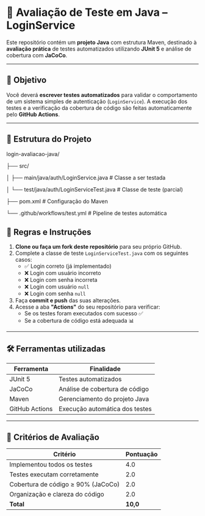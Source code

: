 # 🧪 Avaliação de Teste em Java – LoginService

Este repositório contém um **projeto Java** com estrutura Maven, destinado à **avaliação prática** de testes automatizados utilizando **JUnit 5** e análise de cobertura com **JaCoCo**.

---

## 🎯 Objetivo

Você deverá **escrever testes automatizados** para validar o comportamento de um sistema simples de autenticação (`LoginService`). A execução dos testes e a verificação da cobertura de código são feitas automaticamente pelo **GitHub Actions**.

---

## 📄 Estrutura do Projeto

login-avaliacao-java/

├── src/

│ ├── main/java/auth/LoginService.java # Classe a ser testada

│ └── test/java/auth/LoginServiceTest.java # Classe de teste (parcial)

├── pom.xml # Configuração do Maven

└── .github/workflows/test.yml # Pipeline de testes automática


## 📌 Regras e Instruções

1. **Clone ou faça um fork deste repositório** para seu próprio GitHub.
2. Complete a classe de teste `LoginServiceTest.java` com os seguintes casos:
   - ✅ Login correto (já implementado)
   - ❌ Login com usuário incorreto
   - ❌ Login com senha incorreta
   - ❌ Login com usuário `null`
   - ❌ Login com senha `null`
3. Faça **commit e push** das suas alterações.
4. Acesse a aba **"Actions"** do seu repositório para verificar:
   - Se os testes foram executados com sucesso ✅
   - Se a cobertura de código está adequada 📊

---

## 🛠️ Ferramentas utilizadas

| Ferramenta     | Finalidade                           |
|----------------|--------------------------------------|
| JUnit 5        | Testes automatizados                 |
| JaCoCo         | Análise de cobertura de código       |
| Maven          | Gerenciamento do projeto Java        |
| GitHub Actions | Execução automática dos testes       |

---

## 🧾 Critérios de Avaliação

| Critério                          | Pontuação |
|-----------------------------------|-----------|
| Implementou todos os testes       | 4.0       |
| Testes executam corretamente      | 2.0       |
| Cobertura de código ≥ 90% (JaCoCo)| 2.0       |
| Organização e clareza do código   | 2.0       |
| **Total**                         | **10,0**  |	
